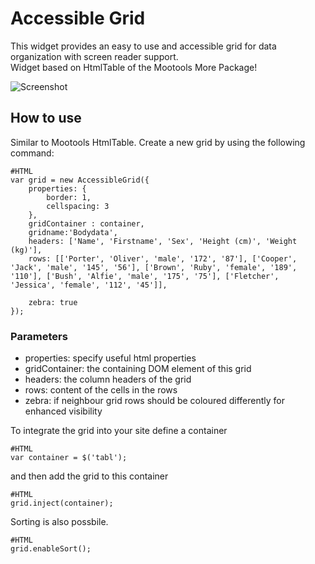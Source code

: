 Accessible Grid
===========

This widget provides an easy to use and accessible grid for data organization with screen reader support.	
Widget based on HtmlTable of the Mootools More Package! 

![Screenshot](http://www.accessiblemootoolsdemo.iao.fraunhofer.de/Mootools_Widgets/img/Grid.png)

How to use
----------

Similar to Mootools HtmlTable. Create a new grid by using the following command:

	#HTML
    var grid = new AccessibleGrid({
        properties: {
            border: 1,
            cellspacing: 3
        },
		gridContainer : container,
		gridname:'Bodydata',
        headers: ['Name', 'Firstname', 'Sex', 'Height (cm)', 'Weight (kg)'],
        rows: [['Porter', 'Oliver', 'male', '172', '87'], ['Cooper', 'Jack', 'male', '145', '56'], ['Brown', 'Ruby', 'female', '189', '110'], ['Bush', 'Alfie', 'male', '175', '75'], ['Fletcher', 'Jessica', 'female', '112', '45']],

        zebra: true
    });
	
### Parameters ###
* properties: specify useful html properties
* gridContainer: the containing DOM element of this grid
* headers: the column headers of the grid
* rows: content of the cells in the rows
* zebra: if neighbour grid rows should be coloured differently for enhanced visibility

To integrate the grid into your site define a container

	#HTML
	var container = $('tabl');	
	
and then add the grid to this container

	#HTML
	grid.inject(container);

Sorting is also possbile.

	#HTML
	grid.enableSort();
	

	

